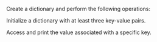 Create a dictionary and perform the following operations:

Initialize a dictionary with at least three key-value pairs.

Access and print the value associated with a specific key.
